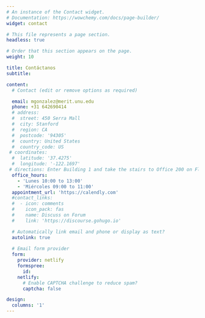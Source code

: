 ```yaml
---
# An instance of the Contact widget.
# Documentation: https://wowchemy.com/docs/page-builder/
widget: contact

# This file represents a page section.
headless: true

# Order that this section appears on the page.
weight: 10

title: Contáctanos
subtitle:

content:
  # Contact (edit or remove options as required)

  email: mgonzalez@merit.unu.edu
  phone: +31 642690414
  # address:
  #  street: 450 Serra Mall
  #  city: Stanford
  #  region: CA
  #  postcode: '94305'
  #  country: United States
  #  country_code: US
 # coordinates:
  #  latitude: '37.4275'
  #  longitude: '-122.1697'
 # directions: Enter Building 1 and take the stairs to Office 200 on Floor 2
  office_hours:
    - 'Lunes 10:00 to 13:00'
    - 'Miércoles 09:00 to 11:00'
  appointment_url: 'https://calendly.com'
  #contact_links:
  #  - icon: comments
  #    icon_pack: fas
  #    name: Discuss on Forum
  #    link: 'https://discourse.gohugo.io'

  # Automatically link email and phone or display as text?
  autolink: true
  
  # Email form provider
  form:
    provider: netlify
    formspree:
      id:
    netlify:
      # Enable CAPTCHA challenge to reduce spam?
      captcha: false

design:
  columns: '1'
---
```

